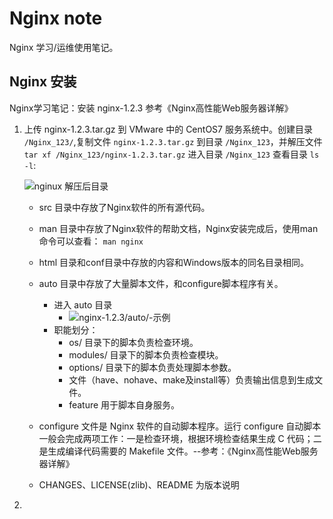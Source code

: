 # Nginx note #
Nginx 学习/运维使用笔记。

## Nginx 安装 ##
Nginx学习笔记：安装 nginx-1.2.3 参考《Nginx高性能Web服务器详解》

1. 上传 nginx-1.2.3.tar.gz 到 VMware 中的 CentOS7 服务系统中。创建目录 `/Nginx_123/`,复制文件 `nginx-1.2.3.tar.gz` 到目录 `/Nginx_123`，并解压文件 `tar xf /Nginx_123/nginx-1.2.3.tar.gz` 进入目录 `/Nginx_123` 查看目录 `ls -l`:

	![nginux 解压后目录](https://i.imgur.com/hvoR4fU.png)
	
	
	- src 目录中存放了Nginx软件的所有源代码。
	- man 目录中存放了Nginx软件的帮助文档，Nginx安装完成后，使用man命令可以查看：
	    `man nginx`
	- html 目录和conf目录中存放的内容和Windows版本的同名目录相同。
	- auto 目录中存放了大量脚本文件，和configure脚本程序有关。
		- 进入 auto 目录
			- ![nginx-1.2.3/auto/-示例](https://i.imgur.com/8mt8Pbq.png)
		- 职能划分：
			- os/ 目录下的脚本负责检查环境。
			- modules/ 目录下的脚本负责检查模块。
			- options/ 目录下的脚本负责处理脚本参数。
			- 文件（have、nohave、make及install等）负责输出信息到生成文件。
			- feature 用于脚本自身服务。
	- configure 文件是 Nginx 软件的自动脚本程序。运行 configure 自动脚本一般会完成两项工作：一是检查环境，根据环境检查结果生成 C 代码；二是生成编译代码需要的 Makefile 文件。--参考：《Nginx高性能Web服务器详解》
		
	- CHANGES、LICENSE(zlib)、README 为版本说明

2. 
